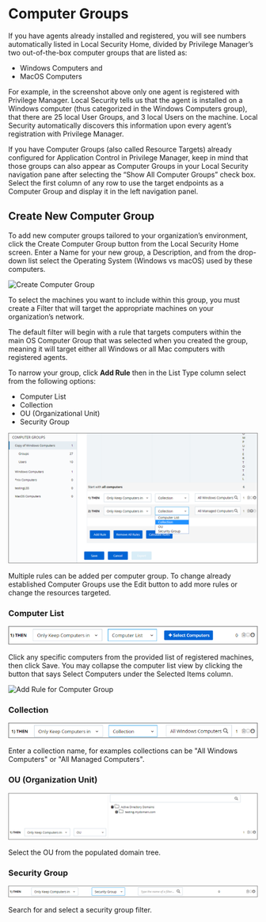 [title]: # (Computer Groups)
[tags]: # (Local Security,Computer Groups)
[priority]: # (3001)
# Computer Groups

If you have agents already installed and registered, you will see numbers automatically listed in Local Security Home, divided by Privilege Manager’s two out-of-the-box computer groups that are listed as:

* Windows Computers and
* MacOS Computers

For example, in the screenshot above only one agent is registered with Privilege Manager. Local Security tells us that the agent is installed on a Windows computer (thus categorized in the Windows Computers group), that there are 25 local User Groups, and 3 local Users on the machine. Local Security automatically discovers this information upon every agent’s registration with Privilege Manager.

If you have Computer Groups (also called Resource Targets) already configured for Application Control in Privilege Manager, keep in mind that those groups can also appear as Computer Groups in your Local Security navigation pane after selecting the “Show All Computer Groups” check box. Select the first column of any row to use the target endpoints as a Computer Group and display it in the left navigation panel.

## Create New Computer Group

To add new computer groups tailored to your organization’s environment, click the Create Computer Group button from the Local Security Home screen. Enter a Name for your new group, a Description, and from the drop-down list select the Operating System (Windows vs macOS) used by these computers.

![Create Computer Group](images/ls-create-cg.png)

To select the machines you want to include within this group, you must create a Filter that will target the appropriate machines on your organization’s network.

The default filter will begin with a rule that targets computers within the main OS Computer Group that was selected when you created the group, meaning it will target either all Windows or all Mac computers with registered agents.

To narrow your group, click __Add Rule__ then in the List Type column select from the following options:

* Computer List
* Collection
* OU (Organizational Unit)
* Security Group

![comp-group-1](images/comp-group-1.png "Resource targeting for computer groups")

Multiple rules can be added per computer group. To change already established Computer Groups use the Edit button to add more rules or change the resources targeted.

### Computer List

![comp-group-2](images/comp-group-2.png "Targeting computers based on lists")

Click any specific computers from the provided list of registered machines, then click Save. You may collapse the computer list view by clicking the button that says Select Computers under the Selected Items column.

![Add Rule for Computer Group](images/ls-add-rule-cg.png "Adding Rules")

### Collection

![comp-group-3](images/comp-group-3.png "Targeting computers based on collections")

Enter a collection name, for examples collections can be "All Windows Computers" or "All Managed Computers".

### OU (Organization Unit)

![comp-group-4](images/comp-group-4.png "Targeting computers based on membership in organization units")

Select the OU from the populated domain tree.

### Security Group

![comp-group-5](images/comp-group-5.png "Targeting computers based on security group")

Search for and select a security group filter.
